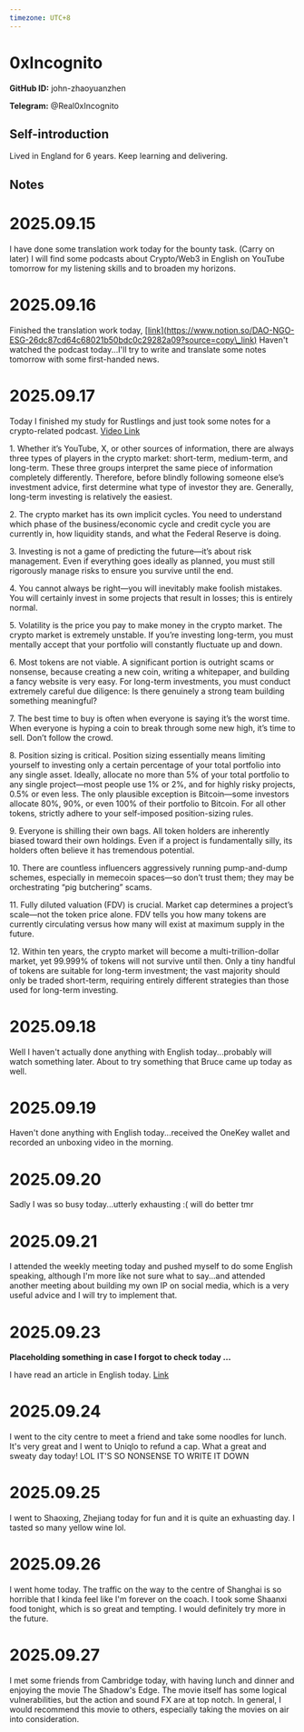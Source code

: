 ```yaml
---
timezone: UTC+8
---
```


# 0xIncognito

**GitHub ID:** john-zhaoyuanzhen

**Telegram:** @Real0xIncognito

## Self-introduction

Lived in England for 6 years. Keep learning and delivering.

## Notes
<!-- Content_START -->
# 2025.09.15
<!-- DAILY_CHECKIN_2025-09-15_START -->
I have done some translation work today for the bounty task. (Carry on later) I will find some podcasts about Crypto/Web3 in English on YouTube tomorrow for my listening skills and to broaden my horizons.
<!-- DAILY_CHECKIN_2025-09-15_END -->


# 2025.09.16
<!-- DAILY_CHECKIN_2025-09-16_START -->
Finished the translation work today, [\[link\](https://www.notion.so/DAO-NGO-ESG-26dc87cd64c68021b50bdc0c29282a09?source=copy\_link)](https://www.notion.so/DAO-NGO-ESG-26dc87cd64c68021b50bdc0c29282a09?source=copy_link) Haven't watched the podcast today...I'll try to write and translate some notes tomorrow with some first-handed news.
<!-- DAILY_CHECKIN_2025-09-16_END -->


# 2025.09.17
<!-- DAILY_CHECKIN_2025-09-17_START -->
Today I finished my study for Rustlings and just took some notes for a crypto-related podcast. [Video Link](https://youtu.be/elz6mWy1Jns?si=b4gNvqGioAMSf8kI)

1\. Whether it’s YouTube, X, or other sources of information, there are always three types of players in the crypto market: short-term, medium-term, and long-term. These three groups interpret the same piece of information completely differently. Therefore, before blindly following someone else’s investment advice, first determine what type of investor they are. Generally, long-term investing is relatively the easiest.

2\. The crypto market has its own implicit cycles. You need to understand which phase of the business/economic cycle and credit cycle you are currently in, how liquidity stands, and what the Federal Reserve is doing.

3\. Investing is not a game of predicting the future—it’s about risk management. Even if everything goes ideally as planned, you must still rigorously manage risks to ensure you survive until the end.

4\. You cannot always be right—you will inevitably make foolish mistakes. You will certainly invest in some projects that result in losses; this is entirely normal.

5\. Volatility is the price you pay to make money in the crypto market. The crypto market is extremely unstable. If you’re investing long-term, you must mentally accept that your portfolio will constantly fluctuate up and down.

6\. Most tokens are not viable. A significant portion is outright scams or nonsense, because creating a new coin, writing a whitepaper, and building a fancy website is very easy. For long-term investments, you must conduct extremely careful due diligence: Is there genuinely a strong team building something meaningful?

7\. The best time to buy is often when everyone is saying it’s the worst time. When everyone is hyping a coin to break through some new high, it’s time to sell. Don’t follow the crowd.

8\. Position sizing is critical. Position sizing essentially means limiting yourself to investing only a certain percentage of your total portfolio into any single asset. Ideally, allocate no more than 5% of your total portfolio to any single project—most people use 1% or 2%, and for highly risky projects, 0.5% or even less. The only plausible exception is Bitcoin—some investors allocate 80%, 90%, or even 100% of their portfolio to Bitcoin. For all other tokens, strictly adhere to your self-imposed position-sizing rules.

9\. Everyone is shilling their own bags. All token holders are inherently biased toward their own holdings. Even if a project is fundamentally silly, its holders often believe it has tremendous potential.

10\. There are countless influencers aggressively running pump-and-dump schemes, especially in memecoin spaces—so don’t trust them; they may be orchestrating “pig butchering” scams.

11\. Fully diluted valuation (FDV) is crucial. Market cap determines a project’s scale—not the token price alone. FDV tells you how many tokens are currently circulating versus how many will exist at maximum supply in the future.

12\. Within ten years, the crypto market will become a multi-trillion-dollar market, yet 99.999% of tokens will not survive until then. Only a tiny handful of tokens are suitable for long-term investment; the vast majority should only be traded short-term, requiring entirely different strategies than those used for long-term investing.
<!-- DAILY_CHECKIN_2025-09-17_END -->


# 2025.09.18
<!-- DAILY_CHECKIN_2025-09-18_START -->
Well I haven't actually done anything with English today...probably will watch something later. About to try something that Bruce came up today as well.
<!-- DAILY_CHECKIN_2025-09-18_END -->


# 2025.09.19
<!-- DAILY_CHECKIN_2025-09-19_START -->
Haven't done anything with English today...received the OneKey wallet and recorded an unboxing video in the morning.
<!-- DAILY_CHECKIN_2025-09-19_END -->


# 2025.09.20
<!-- DAILY_CHECKIN_2025-09-20_START -->
Sadly I was so busy today...utterly exhausting :( will do better tmr
<!-- DAILY_CHECKIN_2025-09-20_END -->


# 2025.09.21
<!-- DAILY_CHECKIN_2025-09-21_START -->
I attended the weekly meeting today and pushed myself to do some English speaking, although I'm more like not sure what to say...and attended another meeting about building my own IP on social media, which is a very useful advice and I will try to implement that.
<!-- DAILY_CHECKIN_2025-09-21_END -->


# 2025.09.23
<!-- DAILY_CHECKIN_2025-09-23_START -->
**Placeholding something in case I forgot to check today …**

I have read an article in English today. [Link](https://medium.com/design-bootcamp/game-theory-is-the-cheat-code-to-life-285c2f00deb2)
<!-- DAILY_CHECKIN_2025-09-23_END -->


# 2025.09.24
<!-- DAILY_CHECKIN_2025-09-24_START -->
I went to the city centre to meet a friend and take some noodles for lunch. It's very great and I went to Uniqlo to refund a cap. What a great and sweaty day today! LOL IT'S SO NONSENSE TO WRITE IT DOWN
<!-- DAILY_CHECKIN_2025-09-24_END -->


# 2025.09.25
<!-- DAILY_CHECKIN_2025-09-25_START -->
I went to Shaoxing, Zhejiang today for fun and it is quite an exhuasting day. I tasted so many yellow wine lol.
<!-- DAILY_CHECKIN_2025-09-25_END -->


# 2025.09.26
<!-- DAILY_CHECKIN_2025-09-26_START -->
I went home today. The traffic on the way to the centre of Shanghai is so horrible that I kinda feel like I'm forever on the coach. I took some Shaanxi food tonight, which is so great and tempting. I would definitely try more in the future.
<!-- DAILY_CHECKIN_2025-09-26_END -->


# 2025.09.27
<!-- DAILY_CHECKIN_2025-09-27_START -->
I met some friends from Cambridge today, with having lunch and dinner and enjoying the movie The Shadow's Edge. The movie itself has some logical vulnerabilities, but the action and sound FX are at top notch. In general, I would recommend this movie to others, especially taking the movies on air into consideration.
<!-- DAILY_CHECKIN_2025-09-27_END -->
<!-- Content_END -->
